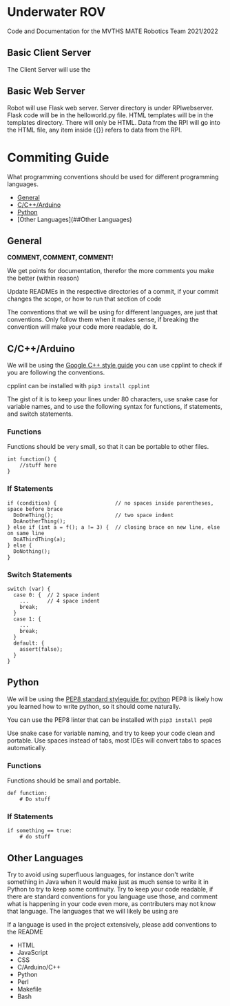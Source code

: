 #  Underwater ROV

Code and Documentation for the MVTHS MATE Robotics Team 2021/2022

## Basic Client Server 

The Client Server will use the 

## Basic Web Server

Robot will use Flask web server. Server directory is under RPIwebserver. Flask code will be in the helloworld.py file. HTML templates will be in the templates directory. There will only be HTML. Data from the RPI will go into the HTML file, any item inside {{}} refers to data from the RPI. 

# Commiting Guide

What programming conventions should be used for different programming languages.

* [General](##General)
* [C/C++/Arduino](##C/C++/Arduino)
* [Python](##Python)
* [Other Languages](##Other Languages)

## General

**COMMENT, COMMENT, COMMENT!**

We get points for documentation, therefor the more comments you make the better (within reason)

Update READMEs in the respective directories of a commit, if your commit changes the scope, or how to run that section of code

The conventions that we will be using for different languages, are just that conventions. Only follow them when it makes sense, if breaking the convention will make your code more readable, do it.

## C/C++/Arduino

We will be using the [Google C++ style guide](https://google.github.io/styleguide/cppguide.html)
you can use cpplint to check if you are following the conventions.

cpplint can be installed with
`pip3 install cpplint`

The gist of it is to keep your lines under 80 characters, use snake case for variable names, and to use the following syntax for functions, if statements, and switch statements.


### Functions

Functions should be very small, so that it can be portable to other files.

```
int function() {
    //stuff here
}
```

### If Statements
```
if (condition) {                   // no spaces inside parentheses, space before brace
  DoOneThing();                    // two space indent
  DoAnotherThing();
} else if (int a = f(); a != 3) {  // closing brace on new line, else on same line
  DoAThirdThing(a);
} else {
  DoNothing();
}   
```

### Switch Statements

```
switch (var) {
  case 0: {  // 2 space indent
    ...      // 4 space indent
    break;
  }
  case 1: {
    ...
    break;
  }
  default: {
    assert(false);
  }
}
```

## Python

We will be using the [PEP8 standard styleguide for python](https://www.python.org/dev/peps/pep-0008/)
PEP8 is likely how you learned how to write python, so it should come naturally.

You can use the PEP8 linter that can be installed with
`pip3 install pep8`

Use snake case for variable naming, and try to keep your code clean and portable.
Use spaces instead of tabs, most IDEs will convert tabs to spaces automatically. 

### Functions 

Functions should be small and portable. 

```
def function:
    # Do stuff
```

### If Statements

```
if something == true:
    # do stuff
```

## Other Languages

Try to avoid using superfluous languages, for instance don't write something in Java when it would make just as much sense to write it in Python to try to keep some continuity. 
Try to keep your code readable, if there are standard conventions for you language use those, and comment what is happening in your code even more, as contributers may not know that language.
The languages that we will likely be using are 

If a language is used in the project extensively, please add conventions to the README

* HTML
* JavaScript
* CSS
* C/Arduino/C++
* Python
* Perl
* Makefile
* Bash

